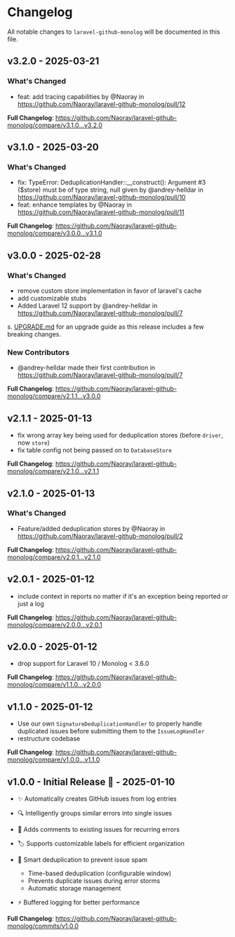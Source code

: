 # Changelog

All notable changes to `laravel-github-monolog` will be documented in this file.

## v3.2.0 - 2025-03-21

### What's Changed

* feat: add tracing capabilities by @Naoray in https://github.com/Naoray/laravel-github-monolog/pull/12

**Full Changelog**: https://github.com/Naoray/laravel-github-monolog/compare/v3.1.0...v3.2.0

## v3.1.0 - 2025-03-20

### What's Changed

* fix: TypeError: DeduplicationHandler::__construct(): Argument #3 ($store) must be of type string, null given by @andrey-helldar in https://github.com/Naoray/laravel-github-monolog/pull/10
* feat: enhance templates by @Naoray in https://github.com/Naoray/laravel-github-monolog/pull/11

**Full Changelog**: https://github.com/Naoray/laravel-github-monolog/compare/v3.0.0...v3.1.0

## v3.0.0 - 2025-02-28

### What's Changed

* remove custom store implementation in favor of laravel's cache
* add customizable stubs
* Added Laravel 12 support by @andrey-helldar in https://github.com/Naoray/laravel-github-monolog/pull/7

s. [UPGRADE.md](https://github.com/Naoray/laravel-github-monolog/blob/main/UPGRADE.md) for an upgrade guide as this release includes a few breaking changes.

### New Contributors

* @andrey-helldar made their first contribution in https://github.com/Naoray/laravel-github-monolog/pull/7

**Full Changelog**: https://github.com/Naoray/laravel-github-monolog/compare/v2.1.1...v3.0.0

## v2.1.1 - 2025-01-13

- fix wrong array key being used for deduplication stores (before `driver`, now `store`)
- fix table config not being passed on to `DatabaseStore`

**Full Changelog**: https://github.com/Naoray/laravel-github-monolog/compare/v2.1.0...v2.1.1

## v2.1.0 - 2025-01-13

### What's Changed

* Feature/added deduplication stores by @Naoray in https://github.com/Naoray/laravel-github-monolog/pull/2

**Full Changelog**: https://github.com/Naoray/laravel-github-monolog/compare/v2.0.1...v2.1.0

## v2.0.1 - 2025-01-12

- include context in reports no matter if it's an exception being reported or just a log

**Full Changelog**: https://github.com/Naoray/laravel-github-monolog/compare/v2.0.0...v2.0.1

## v2.0.0 - 2025-01-12

- drop support for Laravel 10 / Monolog < 3.6.0

**Full Changelog**: https://github.com/Naoray/laravel-github-monolog/compare/v1.1.0...v2.0.0

## v1.1.0 - 2025-01-12

- Use our own `SignatureDeduplicationHandler` to properly handle duplicated issues before submitting them to the `IssueLogHandler`
- restructure codebase

**Full Changelog**: https://github.com/Naoray/laravel-github-monolog/compare/v1.0.0...v1.1.0

## v1.0.0 - Initial Release 🚀 - 2025-01-10

- ✨ Automatically creates GitHub issues from log entries
  
- 🔍 Intelligently groups similar errors into single issues
  
- 💬 Adds comments to existing issues for recurring errors
  
- 🏷️ Supports customizable labels for efficient organization
  
- 🎯 Smart deduplication to prevent issue spam
  
  - Time-based deduplication (configurable window)
  - Prevents duplicate issues during error storms
  - Automatic storage management
  
- ⚡️ Buffered logging for better performance
  

**Full Changelog**: https://github.com/Naoray/laravel-github-monolog/commits/v1.0.0
